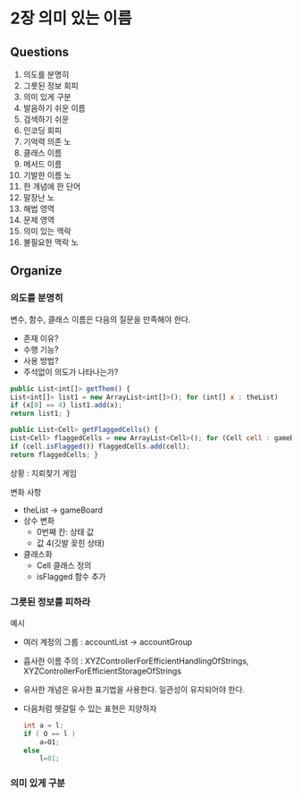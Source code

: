 # 2장 의미 있는 이름

## Questions

1. 의도를 분명히
2. 그릇된 정보 회피
3. 의미 있게 구분
4. 발음하기 쉬운 이름
5. 검색하기 쉬운
6. 인코딩 회피
7. 기억력 의존 노
8. 클래스 이름
9. 메서드 이름
10. 기발한 이름 노
11. 한 개념에 한 단어
12. 말장난 노
13. 해법 영역
14. 문제 영역
15. 의미 있는 맥락
16. 불필요한 맥락 노

## Organize

### 의도를 분명히

변수, 함수, 클래스 이름은 다음의 질문을 만족해야 한다.

- 존재 이유?
- 수행 기능?
- 사용 방법?
- 주석없이 의도가 나타나는가?

```jsx
public List<int[]> getThem() {
List<int[]> list1 = new ArrayList<int[]>(); for (int[] x : theList)
if (x[0] == 4) list1.add(x);
return list1; }
```

```jsx
public List<Cell> getFlaggedCells() {
List<Cell> flaggedCells = new ArrayList<Cell>(); for (Cell cell : gameBoard)
if (cell.isFlagged()) flaggedCells.add(cell);
return flaggedCells; }
```

상황 : 지뢰찾기 게임

변화 사항

- theList → gameBoard
- 상수 변화
    - 0번째 칸: 상태 값
    - 값 4(깃발 꽂힌 상태)
- 클래스화
    - Cell 클래스 정의
    - isFlagged 함수 추가

### 그릇된 정보를 피하라

예시

- 여러 계정의 그룹 : accountList → accountGroup
- 흡사한 이름 주의 : XYZControllerForEfficientHandlingOfStrings, XYZControllerForEfficientStorageOfStrings
- 유사한 개념은 유사한 표기법을 사용한다. 일관성이 유지되어야 한다.
- 다음처럼 헷갈릴 수 있는 표현은 지양하자

    ```java
    int a = l; 
    if ( O == l )
    	a=O1; 
    else
    	l=01;
    ```

### 의미 있게 구분